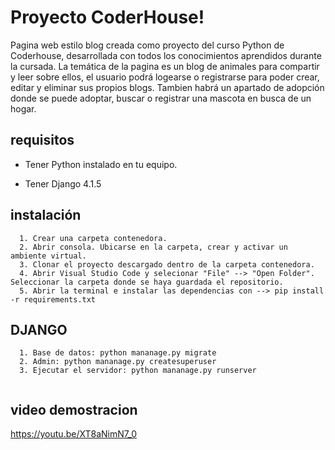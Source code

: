 # Proyecto CoderHouse!
Pagina web estilo blog creada como proyecto del curso Python de Coderhouse, desarrollada con todos los conocimientos aprendidos durante la cursada. 
La temática de la pagina es un blog de animales para compartir y leer sobre ellos, el usuario podrá logearse o registrarse para poder crear, editar y eliminar sus propios blogs. Tambien habrá un apartado de adopción donde se puede adoptar, buscar o registrar una mascota en busca de un hogar.

## requisitos
* Tener Python instalado en tu equipo.
+ Tener Django 4.1.5

## instalación
```
  1. Crear una carpeta contenedora.
  2. Abrir consola. Ubicarse en la carpeta, crear y activar un ambiente virtual.
  3. Clonar el proyecto descargado dentro de la carpeta contenedora.
  4. Abrir Visual Studio Code y selecionar "File" --> "Open Folder". Seleccionar la carpeta donde se haya guardada el repositorio.
  5. Abrir la terminal e instalar las dependencias con --> pip install -r requirements.txt
```

## DJANGO
```
  1. Base de datos: python mananage.py migrate
  2. Admin: python mananage.py createsuperuser
  3. Ejecutar el servidor: python mananage.py runserver
  
```

## video demostracion
https://youtu.be/XT8aNimN7_0

